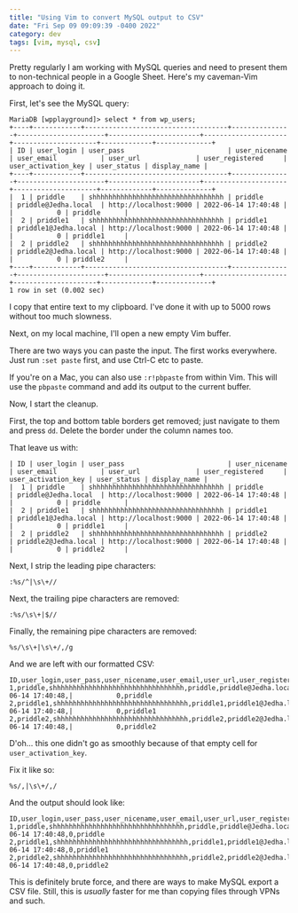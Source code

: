 ```yaml
---
title: "Using Vim to convert MySQL output to CSV"
date: "Fri Sep 09 09:09:39 -0400 2022"
category: dev
tags: [vim, mysql, csv]
---
```


Pretty regularly I am working with MySQL queries and need to present them to
non-technical people in a Google Sheet. Here's my caveman-Vim approach to
doing it.

First, let's see the MySQL query:

```
MariaDB [wpplayground]> select * from wp_users;
+----+------------+------------------------------------+---------------+----------------------+-----------------------+---------------------+---------------------+-------------+--------------+
| ID | user_login | user_pass                          | user_nicename | user_email           | user_url              | user_registered     | user_activation_key | user_status | display_name |
+----+------------+------------------------------------+---------------+----------------------+-----------------------+---------------------+---------------------+-------------+--------------+
|  1 | priddle    | shhhhhhhhhhhhhhhhhhhhhhhhhhhhhhhhh | priddle       | priddle@Jedha.local  | http://localhost:9000 | 2022-06-14 17:40:48 |                     |           0 | priddle      |
|  2 | priddle1   | shhhhhhhhhhhhhhhhhhhhhhhhhhhhhhhhh | priddle1      | priddle1@Jedha.local | http://localhost:9000 | 2022-06-14 17:40:48 |                     |           0 | priddle1     |
|  2 | priddle2   | shhhhhhhhhhhhhhhhhhhhhhhhhhhhhhhhh | priddle2      | priddle2@Jedha.local | http://localhost:9000 | 2022-06-14 17:40:48 |                     |           0 | priddle2     |
+----+------------+------------------------------------+---------------+----------------------+-----------------------+---------------------+---------------------+-------------+--------------+
1 row in set (0.002 sec)
```

I copy that entire text to my clipboard. I've done it with up to 5000 rows
without too much slowness.

Next, on my local machine, I'll open a new empty Vim buffer.

There are two ways you can paste the input. The first works everywhere. Just
run `:set paste` first, and use Ctrl-C etc to paste.

If you're on a Mac, you can also use `:r!pbpaste` from within Vim. This will
use the `pbpaste` command and add its output to the current buffer.

Now, I start the cleanup.

First, the top and bottom table borders get removed; just navigate to them and
press `dd`. Delete the border under the column names too.

That leave us with:

```
| ID | user_login | user_pass                          | user_nicename | user_email           | user_url              | user_registered     | user_activation_key | user_status | display_name |
|  1 | priddle    | shhhhhhhhhhhhhhhhhhhhhhhhhhhhhhhhh | priddle       | priddle@Jedha.local  | http://localhost:9000 | 2022-06-14 17:40:48 |                     |           0 | priddle      |
|  2 | priddle1   | shhhhhhhhhhhhhhhhhhhhhhhhhhhhhhhhh | priddle1      | priddle1@Jedha.local | http://localhost:9000 | 2022-06-14 17:40:48 |                     |           0 | priddle1     |
|  2 | priddle2   | shhhhhhhhhhhhhhhhhhhhhhhhhhhhhhhhh | priddle2      | priddle2@Jedha.local | http://localhost:9000 | 2022-06-14 17:40:48 |                     |           0 | priddle2     |
```

Next, I strip the leading pipe characters:

```
:%s/^|\s\+//
```

Next, the trailing pipe characters are removed:

```
:%s/\s\+|$//
```

Finally, the remaining pipe characters are removed:

```
%s/\s\+|\s\+/,/g
```

And we are left with our formatted CSV:

```
ID,user_login,user_pass,user_nicename,user_email,user_url,user_registered,user_activation_key,user_status,display_name
1,priddle,shhhhhhhhhhhhhhhhhhhhhhhhhhhhhhhhh,priddle,priddle@Jedha.local,http://localhost:9000,2022-06-14 17:40:48,|           0,priddle
2,priddle1,shhhhhhhhhhhhhhhhhhhhhhhhhhhhhhhhh,priddle1,priddle1@Jedha.local,http://localhost:9000,2022-06-14 17:40:48,|           0,priddle1
2,priddle2,shhhhhhhhhhhhhhhhhhhhhhhhhhhhhhhhh,priddle2,priddle2@Jedha.local,http://localhost:9000,2022-06-14 17:40:48,|           0,priddle2
```

D'oh... this one didn't go as smoothly because of that empty cell for `user_activation_key`.

Fix it like so:

```
%s/,|\s\+/,/
```

And the output should look like:

```csv
ID,user_login,user_pass,user_nicename,user_email,user_url,user_registered,user_activation_key,user_status,display_name
1,priddle,shhhhhhhhhhhhhhhhhhhhhhhhhhhhhhhhh,priddle,priddle@Jedha.local,http://localhost:9000,2022-06-14 17:40:48,0,priddle
2,priddle1,shhhhhhhhhhhhhhhhhhhhhhhhhhhhhhhhh,priddle1,priddle1@Jedha.local,http://localhost:9000,2022-06-14 17:40:48,0,priddle1
2,priddle2,shhhhhhhhhhhhhhhhhhhhhhhhhhhhhhhhh,priddle2,priddle2@Jedha.local,http://localhost:9000,2022-06-14 17:40:48,0,priddle2
```

This is definitely brute force, and there are ways to make MySQL export a CSV
file. Still, this is _usually_ faster for me than copying files through VPNs
and such.

